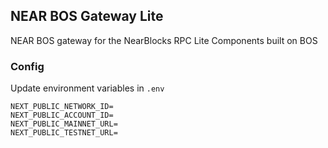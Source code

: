 ## NEAR BOS Gateway Lite

NEAR BOS gateway for the NearBlocks RPC Lite Components built on BOS

### Config

Update environment variables in `.env`

```
NEXT_PUBLIC_NETWORK_ID=
NEXT_PUBLIC_ACCOUNT_ID=
NEXT_PUBLIC_MAINNET_URL=
NEXT_PUBLIC_TESTNET_URL=
```
